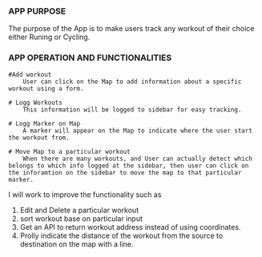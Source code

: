 ### APP PURPOSE
The purpose of the App is to make users track any workout of their choice either Runing or Cycling.

### APP OPERATION AND FUNCTIONALITIES

    #Add workout
        User can click on the Map to add information about a specific workout using a form.

    # Logg Workouts
        This information will be logged to sidebar for easy tracking.

    # Logg Marker on Map
        A marker will appear on the Map to indicate where the user start the workout from.

    # Move Map to a particular workout
        When there are many workouts, and User can actually detect which belongs to which info logged at the sidebar, then user can click on the inforamtion on the sidebar to move the map to that particular marker.

I will work to improve the functionality such as

1) Edit and Delete a particular workout
2) sort workout base on particular input
3) Get an API to return workout address instead of using coordinates.
4) Prolly indicate the distance of the workout from the source to destination on the map with a line.